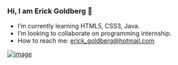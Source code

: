 ### Hi, I am Erick Goldberg 👋


- I’m currently learning HTML5, CSS3, Java.
- I’m looking to collaborate on programming internship.
- How to reach me: erick_goldberg@hotmail.com

<a href="https://www.linkedin.com/in/erick-goldberg-06592a233/">![image](https://user-images.githubusercontent.com/101414912/167420441-7f9f9cae-9bb8-429d-9669-6ecd396ff5f2.png)<a/>
